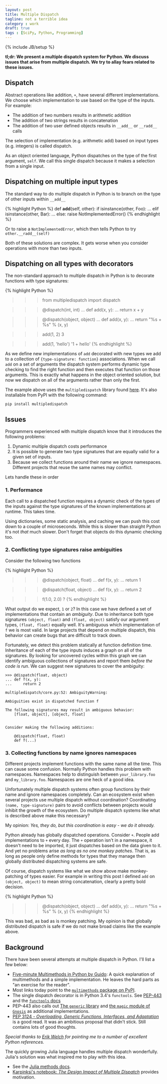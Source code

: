 ```yaml
---
layout: post
title: Multiple Dispatch
tagline: not a terrible idea
category : work
draft: true
tags : [SciPy, Python, Programming]
---
```

{% include JB/setup %}

**tl;dr: We present a multiple dispatch system for Python.  We discuss issues
that arise from multiple dispatch.  We try to allay fears related to these
issues.**

## Dispatch

Abstract operations like addition, `+`, have several different implementations.
We choose which implementation to use based on the type of the inputs.  For example:

*   The addition of two numbers results in arithmetic addition
*   The addition of two strings results in concatenation
*   The addition of two user defined objects results in `__add__` or `__radd__` calls

The selection of implementation (e.g. arithmetic add) based on input types (e.g. integers) is called dispatch.

As an object oriented language, Python dispatches on the type of the first
argument, `self`.  We call this single dispatch because it makes a selection
from a single input.


## Dispatching on multiple input types

The standard way to do multiple dispatch in Python is to branch on the type
of other inputs within `__add__`

{% highlight Python %}
def __add__(self, other):
    if isinstance(other, Foo):
        ...
    elif isinstance(other, Bar):
        ...
    else:
        raise NotImplementedError()
{% endhighlight %}

Or to raise a `NotImplementedError`, which then tells Python to try
`other.__radd__(self)`

Both of these solutions are complex.  It gets worse when you consider
operations with more than two inputs.


## Dispatching on all types with decorators

The non-standard approach to multiple dispatch in Python is to decorate
functions with type signatures:

{% highlight Python %}
>>> from multipledispatch import dispatch

>>> @dispatch(int, int)
... def add(x, y):
...     return x + y

>>> @dispatch(object, object)
... def add(x, y):
...     return "%s + %s" % (x, y)

>>> add(1, 2)
3

>>> add(1, 'hello')
'1 + hello'
{% endhighlight %}

As we define new implementations of `add` decorated with new types we add to a
collection of `{type-signature: function}` associations.  When we call `add` on
a set of arguments the dispatch system performs dynamic type checking to find
the right function and then executes that function on those arguments.  This is
exactly what happens in the object oriented solution, but now we dispatch on
all of the arguments rather than only the first.

The example above uses the `multipledispatch` library found
[here](https://github.com/mrocklin/multipledispatch/).  It's also installable
from PyPI with the following command:

    pip install multipledispatch

## Issues

Programmers experienced with multiple dispatch know that it introduces the
following problems:

1.  Dynamic multiple dispatch costs performance
2.  It is possible to generate two type signatures that are equally valid for a
    given set of inputs.
3.  Because we collect functions around their name we ignore namespaces.
    Different projects that reuse the same names may conflict.

Lets handle these in order

### 1. Performance

Each call to a dispatched function requires a dynamic check of the types of the
inputs against the type signatures of the known implementations at runtime.  This takes time.

Using dictionaries, some static analysis, and caching we can push this cost
down to a couple of microseconds.  While this is slower than straight Python
it's not *that* much slower.  Don't forget that objects do this dynamic
checking too.


### 2. Conflicting type signatures raise ambiguities

Consider the following two functions

{% highlight Python %}
>>> @dispatch(object, float)
... def f(x, y):
...     return 1

>>> @dispatch(float, object)
... def f(x, y):
...     return 2

>>> f(1.0, 2.0)
?
{% endhighlight %}

What output do we expect, `1` or `2`?  In this case we have defined a set of
implementations that contain an *ambiguity*.  Due to inheritance both type
signatures `(object, float)` and `(float, object)` satisfy our argument types,
`(float, float)` equally well.  It's ambiguous which implementation of `f` we
is most valid.  In large projects that depend on multiple dispatch, this
behavior can create bugs that are difficult to track down.

Fortunately, we detect this problem statically at function definition time.
Inheritance of each of the type inputs induces a graph on all of the
signatures.  By looking for uncovered cycles within this graph we can identify
ambiguous collections of signatures and report them *before the code is run*.
We can suggest new signatures to cover the ambiguity:

    >>> @dispatch(float, object)
    ... def f(x, y):
    ...     return 2

    multipledispatch/core.py:52: AmbiguityWarning:

    Ambiguities exist in dispatched function f

    The following signatures may result in ambiguous behavior:
        [float, object], [object, float]


    Consider making the following additions:

        @dispatch(float, float)
        def f(...)


### 3. Collecting functions by name ignores namespaces

Different projects implement functions with the same name all the time.  This
can cause some confusion.  Normally Python handles this problem with
namespaces.  Namespaces help to distinguish between `your_library.foo` and
`my_library.foo`.  Namespaces are one heck of a good idea.

Unfortunately multiple dispatch systems often group functions by their name and
ignore namespaces completely.  Can an ecosystem exist when several projects use
multiple dispatch without coordination?  Coordinating `(name, type-signature)`
pairs to avoid conflicts between projects would inhibit the growth of the
ecosystem.  Do multiple dispatch systems like what is described above make this
necessary?

My opinion: *Yes, they do, but this coordination is easy - we do it already.*

Python already has globally dispatched operations.  Consider `+`.  People add
implementations to `+` every day.  The `+` operation isn't in a namespace, it
doesn't need to be imported, it just dispatches based on the data given to it.
And yet no problems arise *as long as no one monkey patches*.  That is, as long
as people only define methods for types that they manage then globally
distributed dispatching systems are safe.

Of course, dispatch systems like what we show above make monkey-patching of
types easier.  For example in writing this post I defined `add` on
`(object, object)` to mean string concatenation, clearly a pretty bold
decision.

{% highlight Python %}
>>> @dispatch(object, object)
... def add(x, y):
...     return "%s + %s" % (x, y)
{% endhighlight %}

This was bad, as bad as is monkey patching.  My opinion is that globally
distributed dispatch is safe if we do not make broad claims like the example
above.


## Background

There have been several attempts at multiple dispatch in Python.  I'll list a few below:


*   [Five-minute Multimethods in Python by Guido](http://www.artima.com/weblogs/viewpost.jsp?thread=101605):
    A quick explanation of multimethods and a simple implementation.  He leaves
    the hard parts as "an exercise for the reader".
*   Most links today point to the [`multimethods` package on PyPI](https://pypi.python.org/pypi/multimethods).
*   The single dispatch decorator is in Python 3.4's `functools`.  See [PEP-443](http://legacy.python.org/dev/peps/pep-0443/) and the [`functools` docs](http://docs.python.org/3.4/library/functools.html)
*   PEP-443 also calls out [The `generic` library](https://github.com/andreypopp/generic) and [the `magic` module of `Gnosis`](https://github.com/smokedice/Gnosis/blob/master/gnosis/magic/multimethods.py) as additional implementations.
*   [PEP 3124 - *Overloading, Generic Functions, Interfaces, and Adaptation*](http://legacy.python.org/dev/peps/pep-3124/) is a good read.  It was an ambitious proposal that didn't stick.  Still contains lots of good thoughts.

*Special thanks to [Erik Welch](https://github.com/eriknw) for pointing me to a number of excellent Python references.*

The quickly growing Julia language handles multiple dispatch wonderfully.  Julia's solution was what inspired me to play with this idea.

*  See the [Julia methods docs](http://julia.readthedocs.org/en/latest/manual/methods/).
*   [Karpinksi's notebook: *The Design Impact of Multiple Dispatch*](http://nbviewer.ipython.org/gist/StefanKarpinski/b8fe9dbb36c1427b9f22) provides motivation.
